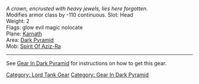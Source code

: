 *A crown, encrusted with heavy jewels, lies here forgotten.*  
Modifies armor class by -110 continuous. Slot: Head  
Weight: 2  
Flags: glow evil magic nolocate  
Plane: [Karnath](:Category:Karnath.md "wikilink")  
Area: [Dark Pyramid](:Category:Dark_Pyramid.md "wikilink")  
Mob: [Spirit Of Aziz-Ra](Spirit_Of_Aziz-Ra "wikilink")  

------------------------------------------------------------------------

See [Gear In Dark Pyramid](:Category:Gear_In_Dark_Pyramid.md "wikilink")
for instructions on how to get this gear.

[Category: Lord Tank Gear](Category:_Lord_Tank_Gear "wikilink")
[Category: Gear In Dark
Pyramid](Category:_Gear_In_Dark_Pyramid "wikilink")

